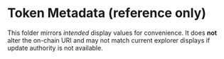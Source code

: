 # Token Metadata (reference only)

This folder mirrors *intended* display values for convenience. It does **not** alter the on-chain URI and may not match current explorer displays if update authority is not available.
